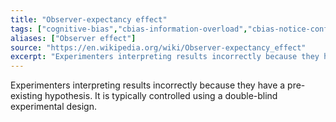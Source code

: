 ```yaml
---
title: "Observer-expectancy effect"
tags: ["cognitive-bias","cbias-information-overload","cbias-notice-confirmation"]
aliases: ["Observer effect"]
source: "https://en.wikipedia.org/wiki/Observer-expectancy_effect"
excerpt: "Experimenters interpreting results incorrectly because they have a pre-existing hypothesis."
---
```


Experimenters interpreting results incorrectly because they have a pre-existing hypothesis. It is typically controlled using a double-blind experimental design. 
